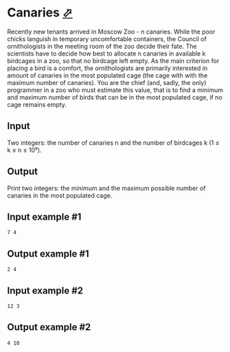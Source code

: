 # Canaries [⬀](https://www.e-olymp.com/en/contests/9527/problems/83487)
Recently new tenants arrived in Moscow Zoo - n canaries. While the poor chicks languish in temporary uncomfortable containers, the Council of ornithologists in the meeting room of the zoo decide their fate. The scientists have to decide how best to allocate n canaries in available k birdcages in a zoo, so that no birdcage left empty. As the main criterion for placing a bird is a comfort, the ornithologists are primarily interested in amount of canaries in the most populated cage (the cage with with the maximum number of canaries). You are the chief (and, sadly, the only) programmer in a zoo who must estimate this value, that is to find a minimum and maximum number of birds that can be in the most populated cage, if no cage remains empty.

## Input
Two integers: the number of canaries n and the number of birdcages k (1 ≤ k ≤ n ≤ 10⁹).

## Output
Print two integers: the minimum and the maximum possible number of canaries in the most populated cage.

## Input example #1
```
7 4
```

## Output example #1
```
2 4
```

## Input example #2
```
12 3
```

## Output example #2
```
4 10
```
